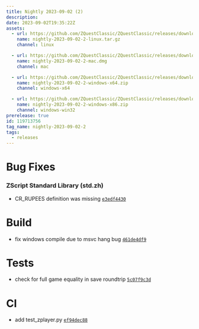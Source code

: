 ```yaml
---
title: Nightly 2023-09-02 (2)
description: 
date: 2023-09-02T19:35:22Z
assets: 
  - url: https://github.com/ZQuestClassic/ZQuestClassic/releases/download/nightly-2023-09-02-2/nightly-2023-09-02-2-linux.tar.gz
    name: nightly-2023-09-02-2-linux.tar.gz
    channel: linux

  - url: https://github.com/ZQuestClassic/ZQuestClassic/releases/download/nightly-2023-09-02-2/nightly-2023-09-02-2-mac.dmg
    name: nightly-2023-09-02-2-mac.dmg
    channel: mac

  - url: https://github.com/ZQuestClassic/ZQuestClassic/releases/download/nightly-2023-09-02-2/nightly-2023-09-02-2-windows-x64.zip
    name: nightly-2023-09-02-2-windows-x64.zip
    channel: windows-x64

  - url: https://github.com/ZQuestClassic/ZQuestClassic/releases/download/nightly-2023-09-02-2/nightly-2023-09-02-2-windows-x86.zip
    name: nightly-2023-09-02-2-windows-x86.zip
    channel: windows-win32
prerelease: true
id: 119713756
tag_name: nightly-2023-09-02-2
tags:
  - releases
---
```




# Bug Fixes

### ZScript Standard Library (std.zh)

- CR_RUPEES definition was missing [`e3edf4430`](https://github.com/ArmageddonGames/ZQuestClassic/commit/e3edf443082ec5ebf41112e6ddaf55100d99558b)

# Build

- fix windows compile due to msvc hang bug [`461de4df9`](https://github.com/ArmageddonGames/ZQuestClassic/commit/461de4df919b8d17ec34e6d5991398db4fb1151f)

# Tests

- check for full game equality in save roundtrip [`5c07f9c3d`](https://github.com/ArmageddonGames/ZQuestClassic/commit/5c07f9c3d51caaaf5d7d65db8b5d5985c334515c)

# CI

- add test_zplayer.py [`ef94dec88`](https://github.com/ArmageddonGames/ZQuestClassic/commit/ef94dec88057fed7d3cd3341f6f3e213c888b945)

